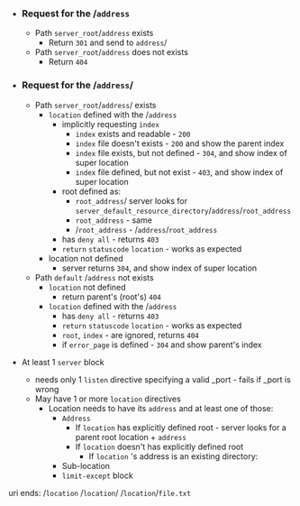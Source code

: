 - ### Request for the /`address` 
	- Path `server_root`/`address` exists
		- Return `301` and send to `address`/
	- Path `server_root`/`address` does not exists
		- Return `404` 
- ### Request for the /`address`/
	-  Path `server_root`/`address`/ exists
		- `location` defined with the /`address`
			- implicitly requesting `index` 
				- `index` exists and readable - `200`
				- `index` file doesn't exists - `200` and show the parent index
				- `index` file exists, but not defined - `304`, and show index of super location
				- `index` file defined, but not exist - `403`, and show index of super location
			- root defined as:
				- `root_address`/ server looks for `server_default_resource_directory`/`address`/`root_address`
				- `root_address` - same
				- /`root_address` - /`address`/`root_address`
			- has `deny all`  - returns `403` 
			- `return` `statuscode` `location`  - works as expected 
		- location not defined
			- server returns `304`, and show index of super location
	-  Path `default` /`address` not exists
		- `location` not defined
			-  return parent's (root's) `404`
		- `location` defined with the /`address`
			- has `deny all`  - returns `403` 
			- `return` `statuscode` `location`  - works as expected 
			- `root`, `index` - are ignored, returns `404`
			- if `error_page` is defined - `304` and show parent's index

- At least 1 `server` block
	- needs only 1 `listen` directive specifying a valid _port - fails if _port is wrong
	- May have 1 or more `location` directives
		- Location needs  to have its `address` and at least one of those:
			- `Address`
				- If `location` has explicitly defined root - server looks for a parent root location + `address`
				- If `location` doesn't has explicitly defined root
					- If `location` 's address is an existing directory: 
			- Sub-location
			- `limit-except` block

uri ends:
/`location`
/`location`/
/`location`/`file.txt`

